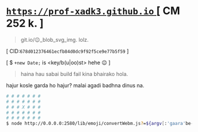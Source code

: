 # <a href="https://prof-xadk3.github.io"> `https://prof-xadk3.github.io` </a> [ CM 252 k. ]

> git.io/:wink:_blob_svg_img. lolz.

[ CID:`678d012376461ecfb84d0dc9f92f5ce9e77b5f59` ]

[ $ `+new Date;` is <key/b(u|oo)st> hehe :wink: ]

> haina hau sabai build fail kina bhairako hola.
<!-- >>khoi. -->
hajur kosle garda ho hajur? malai agadi badhna dinus na.

```sh
# # # # # # #
# # # # # # #
# # # X # # #
# # # # # # #
# # # # # # #
$ node http://0.0.0.0:2580/lib/emoji/convertWebm.js?=${argv[:'gaara'be-:]}
```

